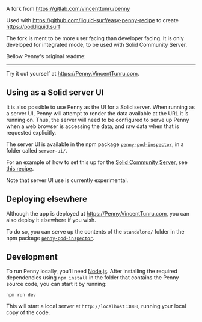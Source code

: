A fork from https://gitlab.com/vincenttunru/penny

Used with https://github.com/liquid-surf/easy-penny-recipe to create https://pod.liquid.surf

The fork is ment to be more user facing than developer facing.
It is only developed for integrated mode, to be used with Solid Community Server.

Bellow Penny's original readme:

---

Try it out yourself at https://Penny.VincentTunru.com.

## Using as a Solid server UI

It is also possible to use Penny as the UI for a Solid server.
When running as a server UI, Penny will attempt to render the data available
at the URL it is running on. Thus, the server will need to be configured to
serve up Penny when a web browser is accessing the data, and raw data when that
is requested explicitly.

The server UI is available in the npm package
[`penny-pod-inspector`](https://www.npmjs.com/package/penny-pod-inspector),
in a folder called `server-ui/`.

For an example of how to set this up for the [Solid Community
Server](https://github.com/solid/community-server/), see [this
recipe](https://github.com/solid/community-server-recipes/tree/main/penny).

Note that server UI use is currently experimental.

## Deploying elsewhere

Although the app is deployed at https://Penny.VincentTunru.com, you can also
deploy it elsewhere if you wish.

To do so, you can serve up the contents of the `standalone/` folder in the npm
package
[`penny-pod-inspector`](https://www.npmjs.com/package/penny-pod-inspector).

## Development

To run Penny locally, you'll need [Node.js](https://nodejs.org). After
installing the required dependencies using `npm install` in the folder that
contains the Penny source code, you can start it by running:

    npm run dev

This will start a local server at `http://localhost:3000`, running your local
copy of the code.

